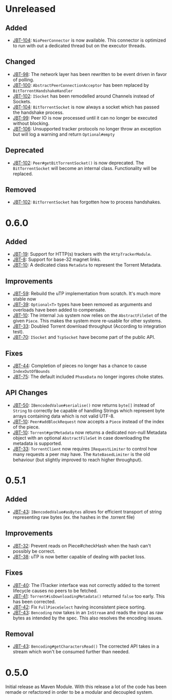 # Unreleased

## Added
- [JBT-104](https://jira.johnnei.org/browse/JBT-104): `NioPeerConnector` is now available. This connector is optimized to run with out a dedicated thread but on
the executor threads.

## Changed
- [JBT-98](https://jira.johnnei.org/browse/JBT-98): The network layer has been rewritten to be event driven in favor of polling.
- [JBT-100](https://jira.johnnei.org/browse/JBT-100): `AbstractPeerConnectionAcceptor` has been replaced by `BitTorrentHandshakeHandler`
- [JBT-102](https://jira.johnnei.org/browse/JBT-102): `ISocket` has been remodelled around Channels instead of Sockets.
- [JBT-104](https://jira.johnnei.org/browse/JBT-104): `BitTorrentSocket` is now always a socket which has passed the handshake process.
- [JBT-99](https://jira.johnnei.org/browse/JBT-99): Peer IO is now processed until it can no longer be executed without blocking.
- [JBT-106](https://jira.johnnei.org/browse/JBT-106): Unsupported tracker protocols no longer throw an exception but will log a warning and return `Optional#empty`

## Deprecated
- [JBT-102](https://jira.johnnei.org/browse/JBT-104): `Peer#getBitTorrentSocket()` is now deprecated. The `BitTorrentSocket` will become an internal class.
Functionality will be replaced.

## Removed
- [JBT-102](https://jira.johnnei.org/browse/JBT-102): `BitTorrentSocket` has forgotten how to process handshakes.

# 0.6.0
## Added
- [JBT-19](https://jira.johnnei.org/browse/JBT-19): Support for HTTP(s) trackers with the `HttpTrackerModule`.
- [JBT-8](https://jira.johnnei.org/browse/JBT-8): Support for base-32 magnet links.
- [JBT-10](https://jira.johnnei.org/browse/JBT-10): A dedicated class `Metadata` to represent the Torrent Metadata.

## Improvements
- [JBT-59](https://jira.johnnei.org/browse/JBT-59): Rebuild the uTP implementation from scratch. It's much more stable now
- [JBT-39](https://jira.johnnei.org/browse/JBT-39): `Optional<T>` types have been removed as arguments and overloads have been added to compensate.
- [JBT-10](https://jira.johnnei.org/browse/JBT-10): The internal `Job` system now relies on the `AbstractFileSet` of the given `Piece`. This makes the system
more re-usable for other systems.
- [JBT-33](https://jira.johnnei.org/browse/JBT-33): Doubled Torrent download throughput (According to integration test).
- [JBT-70](https://jira.johnnei.org/browse/JBT-70): `ISocket` and `TcpSocket` have become part of the public API.

## Fixes
- [JBT-44](https://jira.johnnei.org/browse/JBT-44): Completion of pieces no longer has a chance to cause `IndexOutOfBounds`
- [JBT-75](https://jira.johnnei.org/browse/JBT-75): The default included `PhaseData` no longer ingores choke states.

## API Changes
- [JBT-50](https://jira.johnnei.org/browse/JBT-50): `IBencodedValue#serialise()` now returns `byte[]` instead of `String` to correctly be capable of handling
Strings which represent byte arrays containing data which is not valid UTF-8.
- [JBT-10](https://jira.johnnei.org/browse/JBT-10): `Peer#addBlockRequest` now accepts a `Piece` instead of the index of the piece.
- [JBT-10](https://jira.johnnei.org/browse/JBT-10): `Torrent#getMetadata` now returns a dedicated non-null Metadata object with an optional `AbstractFileSet` in
 case downloading the metadata is supported.
- [JBT-33](https://jira.johnnei.org/browse/JBT-33): `TorrentClient` now requires `IRequestLimiter` to control how many requests a peer may have. The
`RateBasedLimiter` is the old behaviour (but slightly improved to reach higher throughput).

# 0.5.1
## Added
- [JBT-43](https://jira.johnnei.org/browse/JBT-43): `IBencodedValue#asBytes` allows for efficient transport of string representing raw bytes
 (ex. the hashes in the .torrent file)

## Improvements
- [JBT-32](https://jira.johnnei.org/browse/JBT-32): Prevent reads on Piece#checkHash when the hash can't possibly be correct.
- [JBT-38](https://jira.johnnei.org/browse/JBT-38): uTP is now better capable of dealing with packet loss.

## Fixes
- [JBT-40](https://jira.johnnei.org/browse/JBT-40): The ITracker interface was not correctly added to the torrent lifecycle causes no peers to be fetched.
- [JBT-41](https://jira.johnnei.org/browse/JBT-41): `Torrent#isDownloadingMetadata()` returned `false` too early. This has been corrected.
- [JBT-42](https://jira.johnnei.org/browse/JBT-42): Fix `FullPieceSelect` having inconsistent piece sorting.
- [JBT-43](https://jira.johnnei.org/browse/JBT-43): `Bencoding` now takes in an `InStream` and reads the input as raw bytes as intended by the spec. This also
 resolves the encoding issues.

## Removal
- [JBT-43](https://jira.johnnei.org/browse/JBT-43): `Bencoding#getCharactersRead()` The corrected API takes in a stream which won't be consumed further than
 needed.

# 0.5.0
Initial release as Maven Module. With this release a lot of the code has been remade or refactored in order to be a modular and decoupled system.
